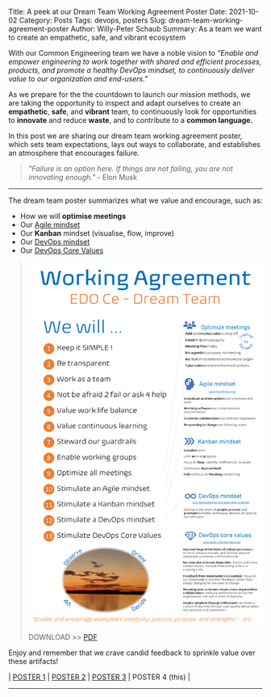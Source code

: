 Title: A peek at our Dream Team Working Agreement Poster
Date: 2021-10-02
Category: Posts
Tags: devops, posters
Slug: dream-team-working-agreement-poster
Author: Willy-Peter Schaub
Summary: As a team we want to create an empathetic, safe, and vibrant ecosystem

With our Common Engineering team we have a noble vision to _"Enable and empower engineering to work together with shared and efficient processes, products, and promote a healthy DevOps mindset, to continuously deliver value to our organization and end-users."_

As we prepare for the the countdown to launch our mission methods, we are taking the opportunity to inspect and adapt ourselves to create an **empathetic**, **safe**, and **vibrant** team, to continuously look for opportunities to **innovate** and reduce **waste**, and to contribute to a **common language.**

In this post we are sharing our dream team working agreement poster, which sets team expectations, lays out ways to collaborate, and establishes an atmosphere that encourages failure.


>
> _"Failure is an option here. If things are not failing, you are not innovating enough."_ - Elon Musk
>


---

The dream team poster summarizes what we value and encourage, such as:

- How we will **optimise meetings**
- Our [Agile mindset](https://agilemanifesto.org)
- Our **Kanban** mindset (visualise, flow, improve)
- Our [DevOps mindset](https://www.donovanbrown.com/post/what-is-devops)
- Our [DevOps Core Values](https://www.tactec.ca/ndtw-resources)

> ![Poster](/images/dream-team-working-agreement-poster-1.png)
>
> DOWNLOAD >> [PDF](/documents/dream-team-working-agreement-poster.pdf)

Enjoy and remember that we crave candid feedback to sprinkle value over these artifacts!

| [POSTER 1](/moving-hundreds-of-pipeline-snowflakes-qr-1.html) | [POSTER 2](/moving-hundreds-of-pipeline-snowflakes-qr-2.html) | [POSTER 3](/moving-hundreds-of-pipeline-snowflakes-qr-3.html) | POSTER 4 (this) |

---

